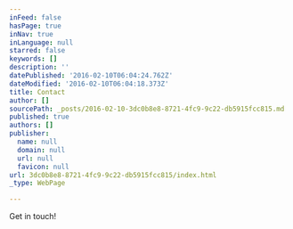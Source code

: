 ```yaml
---
inFeed: false
hasPage: true
inNav: true
inLanguage: null
starred: false
keywords: []
description: ''
datePublished: '2016-02-10T06:04:24.762Z'
dateModified: '2016-02-10T06:04:18.373Z'
title: Contact
author: []
sourcePath: _posts/2016-02-10-3dc0b8e8-8721-4fc9-9c22-db5915fcc815.md
published: true
authors: []
publisher:
  name: null
  domain: null
  url: null
  favicon: null
url: 3dc0b8e8-8721-4fc9-9c22-db5915fcc815/index.html
_type: WebPage

---
```

Get in touch!